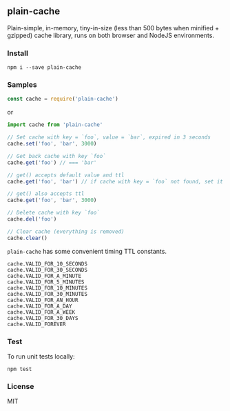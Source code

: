 ## plain-cache

Plain-simple, in-memory, tiny-in-size (less than 500 bytes when minified + gzipped) cache library, runs on both browser and NodeJS environments.

### Install

`npm i --save plain-cache`

### Samples

```javascript
const cache = require('plain-cache')
```

or

```javascript
import cache from 'plain-cache'
```

```javascript
// Set cache with key = `foo`, value = `bar`, expired in 3 seconds
cache.set('foo', 'bar', 3000)

// Get back cache with key `foo`
cache.get('foo') // === 'bar'

// get() accepts default value and ttl
cache.get('foo', 'bar') // if cache with key = `foo` not found, set it to `bar`

// get() also accepts ttl
cache.get('foo', 'bar', 3000)

// Delete cache with key `foo`
cache.del('foo')

// Clear cache (everything is removed)
cache.clear()
```

`plain-cache` has some convenient timing TTL constants.

```
cache.VALID_FOR_10_SECONDS
cache.VALID_FOR_30_SECONDS
cache.VALID_FOR_A_MINUTE
cache.VALID_FOR_5_MINUTES
cache.VALID_FOR_10_MINUTES
cache.VALID_FOR_30_MINUTES
cache.VALID_FOR_AN_HOUR
cache.VALID_FOR_A_DAY
cache.VALID_FOR_A_WEEK
cache.VALID_FOR_30_DAYS
cache.VALID_FOREVER
```

### Test

To run unit tests locally:

`npm test`

### License

MIT